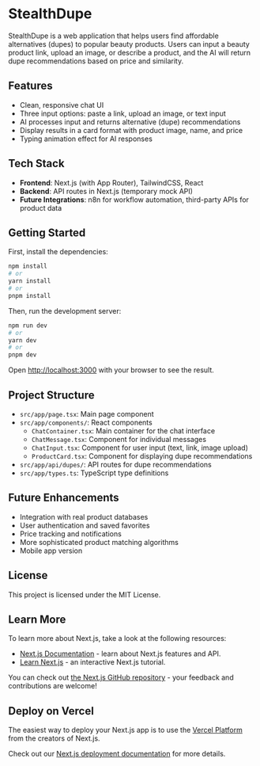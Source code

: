 # StealthDupe

StealthDupe is a web application that helps users find affordable alternatives (dupes) to popular beauty products. Users can input a beauty product link, upload an image, or describe a product, and the AI will return dupe recommendations based on price and similarity.

## Features

- Clean, responsive chat UI
- Three input options: paste a link, upload an image, or text input
- AI processes input and returns alternative (dupe) recommendations
- Display results in a card format with product image, name, and price
- Typing animation effect for AI responses

## Tech Stack

- **Frontend**: Next.js (with App Router), TailwindCSS, React
- **Backend**: API routes in Next.js (temporary mock API)
- **Future Integrations**: n8n for workflow automation, third-party APIs for product data

## Getting Started

First, install the dependencies:

```bash
npm install
# or
yarn install
# or
pnpm install
```

Then, run the development server:

```bash
npm run dev
# or
yarn dev
# or
pnpm dev
```

Open [http://localhost:3000](http://localhost:3000) with your browser to see the result.

## Project Structure

- `src/app/page.tsx`: Main page component
- `src/app/components/`: React components
  - `ChatContainer.tsx`: Main container for the chat interface
  - `ChatMessage.tsx`: Component for individual messages
  - `ChatInput.tsx`: Component for user input (text, link, image upload)
  - `ProductCard.tsx`: Component for displaying dupe recommendations
- `src/app/api/dupes/`: API routes for dupe recommendations
- `src/app/types.ts`: TypeScript type definitions

## Future Enhancements

- Integration with real product databases
- User authentication and saved favorites
- Price tracking and notifications
- More sophisticated product matching algorithms
- Mobile app version

## License

This project is licensed under the MIT License.

## Learn More

To learn more about Next.js, take a look at the following resources:

- [Next.js Documentation](https://nextjs.org/docs) - learn about Next.js features and API.
- [Learn Next.js](https://nextjs.org/learn) - an interactive Next.js tutorial.

You can check out [the Next.js GitHub repository](https://github.com/vercel/next.js) - your feedback and contributions are welcome!

## Deploy on Vercel

The easiest way to deploy your Next.js app is to use the [Vercel Platform](https://vercel.com/new?utm_medium=default-template&filter=next.js&utm_source=create-next-app&utm_campaign=create-next-app-readme) from the creators of Next.js.

Check out our [Next.js deployment documentation](https://nextjs.org/docs/app/building-your-application/deploying) for more details.
